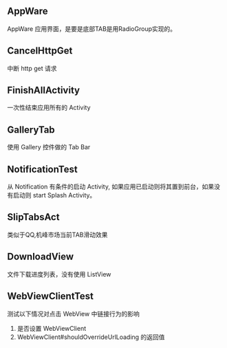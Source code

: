 ## AppWare ##

AppWare 应用界面，是要是底部TAB是用RadioGroup实现的。

## CancelHttpGet ##

中断 http get 请求

## FinishAllActivity ##

一次性结束应用所有的 Activity

## GalleryTab ##

使用 Gallery 控件做的 Tab Bar



## NotificationTest ##

从 Notification 有条件的启动 Activity, 如果应用已启动则将其置到前台，如果没有启动则 start
Splash Activity。

## SlipTabsAct ##

类似于QQ,机峰市场当前TAB滑动效果

## DownloadView ##

文件下载进度列表，没有使用 ListView

## WebViewClientTest ##

测试以下情况对点击 WebView 中链接行为的影响

1. 是否设置 WebViewClient 
2. WebViewClient#shouldOverrideUrlLoading 的返回值

